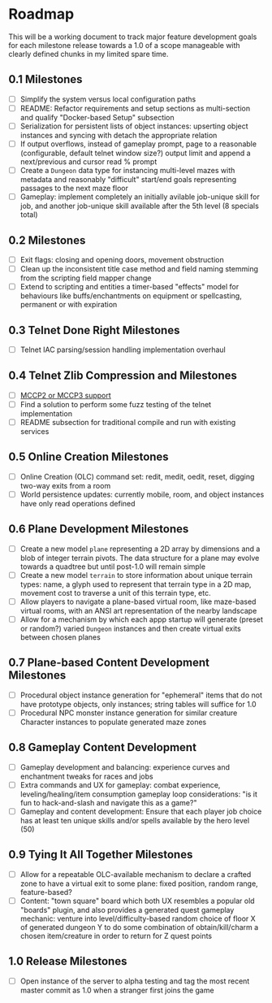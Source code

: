 # Roadmap

This will be a working document to track major feature development goals for each milestone release towards a 1.0 of a scope manageable with clearly defined chunks in my limited spare time.

## 0.1 Milestones

- [ ] Simplify the system versus local configuration paths
- [ ] README: Refactor requirements and setup sections as multi-section and qualify "Docker-based Setup" subsection
- [ ] Serialization for persistent lists of object instances: upserting object instances and syncing with detach the appropriate relation
- [ ] If output overflows, instead of gameplay prompt, page to a reasonable (configurable, default telnet window size?) output limit and append a next/previous and cursor read % prompt
- [ ] Create a `Dungeon` data type for instancing multi-level mazes with metadata and reasonably "difficult" start/end goals representing passages to the next maze floor
- [ ] Gameplay: implement completely an initially avilable job-unique skill for job, and another job-unique skill available after the 5th level (8 specials total)

## 0.2 Milestones

- [ ] Exit flags: closing and opening doors, movement obstruction
- [ ] Clean up the inconsistent title case method and field naming stemming from the scripting field mapper change
- [ ] Extend to scripting and entities a timer-based "effects" model for behaviours like buffs/enchantments on equipment or spellcasting, permanent or with expiration

## 0.3 Telnet Done Right Milestones

- [ ] Telnet IAC parsing/session handling implementation overhaul

## 0.4 Telnet Zlib Compression and Milestones

- [ ] [MCCP2 or MCCP3 support](https://mudhalla.net/tintin/protocols/mccp/)
- [ ] Find a solution to perform some fuzz testing of the telnet implementation
- [ ] README subsection for traditional compile and run with existing services

## 0.5 Online Creation Milestones

- [ ] Online Creation (OLC) command set: redit, medit, oedit, reset, digging two-way exits from a room
- [ ] World persistence updates: currently mobile, room, and object instances have only read operations defined

## 0.6 Plane Development Milestones

- [ ] Create a new model `plane` representing a 2D array by dimensions and a blob of integer terrain pivots.  The data structure for a plane may evolve towards a quadtree but until post-1.0 will remain simple
- [ ] Create a new model `terrain` to store information about unique terrain types: name, a glyph used to represent that terrain type in a 2D map, movement cost to traverse a unit of this terrain type, etc.
- [ ] Allow players to navigate a plane-based virtual room, like maze-based virtual rooms, with an ANSI art representation of the nearby landscape
- [ ] Allow for a mechanism by which each appp startup will generate (preset or random?) varied `Dungeon` instances and then create virtual exits between chosen planes

## 0.7 Plane-based Content Development Milestones

- [ ] Procedural object instance generation for "ephemeral" items that do not have prototype objects, only instances; string tables will suffice for 1.0
- [ ] Procedural NPC monster instance generation for similar creature Character instances to populate generated maze zones

## 0.8 Gameplay Content Development

- [ ] Gameplay development and balancing: experience curves and enchantment tweaks for races and jobs
- [ ] Extra commands and UX for gameplay: combat experience, leveling/healing/item consumption gameplay loop considerations: "is it fun to hack-and-slash and navigate this as a game?"
- [ ] Gameplay and content development: Ensure that each player job choice has at least ten unique skills and/or spells available by the hero level (50)

## 0.9 Tying It All Together Milestones

- [ ] Allow for a repeatable OLC-available mechanism to declare a crafted zone to have a virtual exit to some plane: fixed position, random range, feature-based?
- [ ] Content: "town square" board which both UX resembles a popular old "boards" plugin, and also provides a generated quest gameplay mechanic: venture into level/difficulty-based random choice of floor X of generated dungeon Y to do some combination of obtain/kill/charm a chosen item/creature in order to return for Z quest points

## 1.0 Release Milestones

- [ ] Open instance of the server to alpha testing and tag the most recent master commit as 1.0 when a stranger first joins the game
